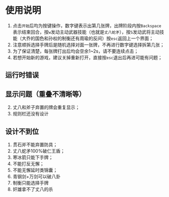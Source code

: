 # 使用说明

1. 点击`开始`后均为按键操作，数字键表示出第几张牌，出牌阶段内按`Backspace`表示结束回合，按`w`发动主动武器技能（也就是`丈八蛇矛`），按`S`发动武将主动技能（大乔的国色和孙权的制衡还有周瑜的反间）按`esc`返回上一个界面；
2. 注意顺拆选择手牌后是随机选择对面一张牌，不再进行数字键选择拆第几张；
3. 为了保证清楚，每张牌打出后均会空余1~2s，请不要连续点击；
4. 若想开始新的游戏，建议关掉重新打开，直接按`esc`退出后再进可能有问题；

## 运行时错误



## 显示问题（重叠不清晰等）

2. 丈八和斧子弃置的牌会重复显示；
2. 规则栏还没有设计

## 设计不到位

1. 贯石斧不能弃置防具；
2. 丈八蛇矛100%破仁王盾；
3. 寒冰箭只能下手牌；
4. 不能打反无懈；
5. 不能无懈延时类锦囊；
6. 青钢剑+万剑可以破八卦
7. 制衡只能选择手牌
8. 奸雄拿不了丈八的杀

